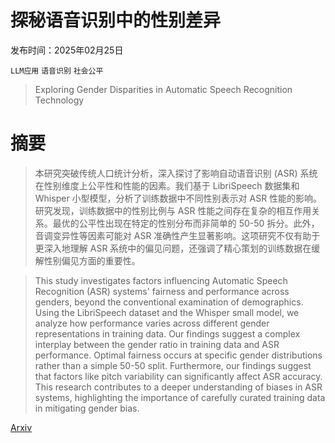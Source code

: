 # 探秘语音识别中的性别差异

发布时间：2025年02月25日

`LLM应用` `语音识别` `社会公平`

> Exploring Gender Disparities in Automatic Speech Recognition Technology

# 摘要

> 本研究突破传统人口统计分析，深入探讨了影响自动语音识别 (ASR) 系统在性别维度上公平性和性能的因素。我们基于 LibriSpeech 数据集和 Whisper 小型模型，分析了训练数据中不同性别表示对 ASR 性能的影响。研究发现，训练数据中的性别比例与 ASR 性能之间存在复杂的相互作用关系。最优的公平性出现在特定的性别分布而非简单的 50-50 拆分。此外，音调变异性等因素可能对 ASR 准确性产生显著影响。这项研究不仅有助于更深入地理解 ASR 系统中的偏见问题，还强调了精心策划的训练数据在缓解性别偏见方面的重要性。

> This study investigates factors influencing Automatic Speech Recognition (ASR) systems' fairness and performance across genders, beyond the conventional examination of demographics. Using the LibriSpeech dataset and the Whisper small model, we analyze how performance varies across different gender representations in training data. Our findings suggest a complex interplay between the gender ratio in training data and ASR performance. Optimal fairness occurs at specific gender distributions rather than a simple 50-50 split. Furthermore, our findings suggest that factors like pitch variability can significantly affect ASR accuracy. This research contributes to a deeper understanding of biases in ASR systems, highlighting the importance of carefully curated training data in mitigating gender bias.

[Arxiv](https://arxiv.org/abs/2502.18434)